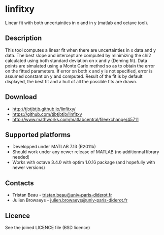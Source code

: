 linfitxy
========

Linear fit with both uncertainties in x and in y (matlab and octave tool).

Description
-----------

This tool computes a linear fit when there are uncertainties in x data and y data. The best slope and intercept are computed by minimizing the chi2 calculated using both standard deviation on x and y (Deming fit). Data points are simulated using a Monte Carlo method so as to obtain the error on the fitted parameters. 
If error on both x and y is not specified, error is assumed constant on y and computed. 
Result of the fit is by default displayed, the best fit and a hull of all the possible fits are drawn.

Download
--------
 - http://tjbtjbtjb.github.io/linfitxy/
 - https://github.com/tjbtjbtjb/linfitxy
 - http://www.mathworks.com/matlabcentral/fileexchange/45711

Supported platforms
-------------------
 - Developped under MATLAB 7.13 (R2011b)
 - Should work under any newer release of MATLAB (no additionnal library needed)
 - Works with octave 3.4.0 with optim 1.0.16 package (and hopefully with newer versions)

Contacts
--------
 - Tristan Beau - tristan.beau@univ-paris-diderot.fr
 - Julien Browaeys - julien.browaeys@univ-paris-diderot.fr

Licence
-------
 See the joined LICENCE file (BSD licence)
